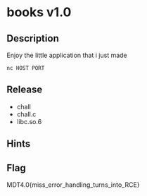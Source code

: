 # books v1.0
## Description
Enjoy the little application that i just made  

`nc HOST PORT`

## Release
- chall
- chall.c
- libc.so.6

## Hints

## Flag
MDT4.0{miss_error_handling_turns_into_RCE}
